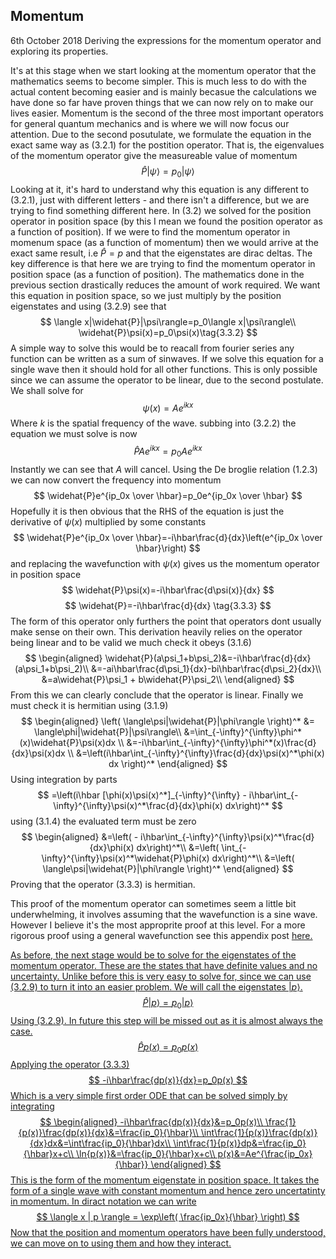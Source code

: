 ## Momentum
6th October 2018
Deriving the expressions for the momentum operator and exploring its properties.

It's at this stage when we start looking at the momentum operator that the mathematics seems to become simpler. This is much less to do with the actual content becoming easier and is mainly becasue the calculations we have done so far have proven things that we can now rely on to make our lives easier. Momentum is the second of the three most important operators for general quantum mechanics and is where we will now focus our attention. Due to the second posutulate, we formulate the equation in the exact same way as $(3.2.1)$ for the postition operator. That is, the eigenvalues of the momentum operator give the measureable value of momentum
$$
\widehat{P}|\psi\rangle=p_0|\psi\rangle \tag{3.3.1}
$$
Looking at it, it's hard to understand why this equation is any different to $(3.2.1)$, just with different letters - and there isn't a difference, but we are trying to find something different here. 
In $(3.2)$ we solved for the position operator in position space (by this I mean we found the position operator as a function of position). If we were to find the momentum operator in momenum space (as a function of momentum) then we would arrive at the exact same result, i.e $\widehat{P} = p$ and that the eigenstates are dirac deltas. The key difference is that here we are trying to find the momentum operator in position space (as a function of position). The mathematics done in the previous section drastically reduces the amount of work required. We want this equation in position space, so we just multiply by the position eigenstates and using $(3.2.9)$ see that
$$
\langle x|\widehat{P}|\psi\rangle=p_0\langle x|\psi\rangle\\
\widehat{P}\psi(x)=p_0\psi(x)\tag{3.3.2}
$$
A simple way to solve this would be to reacall from fourier series any function can be written as a sum of sinwaves. If we solve this equation for a single wave then it should hold for all other functions. This is only possible since we can assume the operator to be linear, due to the second postulate. We shall solve for
$$
\psi(x) = Ae^{ikx}
$$
Where $k$ is the spatial frequency of the wave.
subbing into $(3.2.2)$ the equation we must solve is now
$$
\widehat{P}Ae^{ikx}=p_0Ae^{ikx}
$$
Instantly we can see that $A$ will cancel. Using the De broglie relation $(1.2.3)$ we can now convert the frequency into momentum
$$
\widehat{P}e^{ip_0x \over \hbar}=p_0e^{ip_0x \over \hbar}
$$
Hopefully it is then obvious that the RHS of the equation is just the derivative of $\psi(x)$ multiplied by some constants
$$
\widehat{P}e^{ip_0x \over \hbar}=-i\hbar\frac{d}{dx}\left(e^{ip_0x \over \hbar}\right)
$$
and replacing the wavefunction with $\psi(x)$ gives us the momentum operator in position space
$$
\widehat{P}\psi(x)=-i\hbar\frac{d\psi(x)}{dx}
$$
$$
\widehat{P}=-i\hbar\frac{d}{dx} \tag{3.3.3}
$$
The form of this operator only furthers the point that operators dont usually make sense on their own. This derivation heavily relies on the operator being linear and to be valid we much check it obeys $(3.1.6)$
$$
\begin{aligned}
\widehat{P}(a\psi_1+b\psi_2)&=-i\hbar\frac{d}{dx}(a\psi_1+b\psi_2)\\
&=-ai\hbar\frac{d\psi_1}{dx}-bi\hbar\frac{d\psi_2}{dx}\\
&=a\widehat{P}\psi_1 + b\widehat{P}\psi_2\\
\end{aligned}
$$
From this we can clearly conclude that the operator is linear. Finally we must check it is hermitian using $(3.1.9)$
$$
\begin{aligned}
\left( \langle\psi|\widehat{P}|\phi\rangle \right)^* &= \langle\phi|\widehat{P}|\psi\rangle\\
&=\int_{-\infty}^{\infty}\phi^*(x)\widehat{P}\psi(x)dx \\
&=-i\hbar\int_{-\infty}^{\infty}\phi^*(x)\frac{d}{dx}\psi(x)dx \\
&=\left(i\hbar\int_{-\infty}^{\infty}\frac{d}{dx}\psi(x)^*\phi(x) dx \right)^*
\end{aligned}
$$
Using integration by parts
$$
=\left(i\hbar [\phi(x)\psi(x)^*]_{-\infty}^{\infty} - i\hbar\int_{-\infty}^{\infty}\psi(x)^*\frac{d}{dx}\phi(x) dx\right)^*
$$
using $(3.1.4)$ the evaluated term must be zero
$$
\begin{aligned}
&=\left( - i\hbar\int_{-\infty}^{\infty}\psi(x)^*\frac{d}{dx}\phi(x) dx\right)^*\\
&=\left( \int_{-\infty}^{\infty}\psi(x)^*\widehat{P}\phi(x) dx\right)^*\\
&=\left( \langle\psi|\widehat{P}|\phi\rangle \right)^*
\end{aligned}
$$
Proving that the operator $(3.3.3)$ is hermitian.

This proof of the momentum operator can sometimes seem a little bit underwhelming, it involves assuming that the wavefunction is a sine wave. However I believe it's the most approprite proof at this level. For a more rigorous proof using a general wavefunction see this appendix post <a href="/post/formalism3b">here.


As before, the next stage would be to solve for the eigenstates of the momentum operator. These are the states that have definite values and no uncertainty. Unlike before this is very easy to solve for, since we can use $(3.2.9)$ to turn it into an easier problem. We will call the eigenstates $|p\rangle$. 
$$
\widehat{P}|p\rangle=p_0|p\rangle
$$
Using $(3.2.9)$. In future this step will be missed out as it is almost always the case.
$$
\widehat{P}p(x)=p_0p(x)
$$
Applying the operator $(3.3.3)$
$$
-i\hbar\frac{dp(x)}{dx}=p_0p(x)
$$
Which is a very simple first order ODE that can be solved simply by integrating
$$
\begin{aligned}
-i\hbar\frac{dp(x)}{dx}&=p_0p(x)\\
\frac{1}{p(x)}\frac{dp(x)}{dx}&=\frac{ip_0}{\hbar}\\
\int\frac{1}{p(x)}\frac{dp(x)}{dx}dx&=\int\frac{ip_0}{\hbar}dx\\
\int\frac{1}{p(x)}dp&=\frac{ip_0}{\hbar}x+c\\
\ln{p(x)}&=\frac{ip_0}{\hbar}x+c\\
p(x)&=Ae^{\frac{ip_0x}{\hbar}}
\end{aligned}
$$
This is the form of the momentum eigenstate in position space. It takes the form of a single wave with constant momentum and hence zero uncertatinty in momentum. In diract notation we can write 
$$
\langle x | p \rangle = \exp\left( \frac{ip_0x}{\hbar} \right)
$$
Now that the position and momentum operators have been fully understood, we can move on to using them and how they interact.
